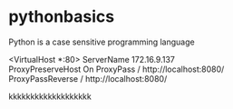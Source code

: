 ﻿# pythonbasics

 Python is a case sensitive programming language


<VirtualHost *:80>
    ServerName 172.16.9.137  
    ProxyPreserveHost On
    ProxyPass /
http://localhost:8080/
    ProxyPassReverse /
http://localhost:8080/
</VirtualHost>


kkkkkkkkkkkkkkkkkkk
